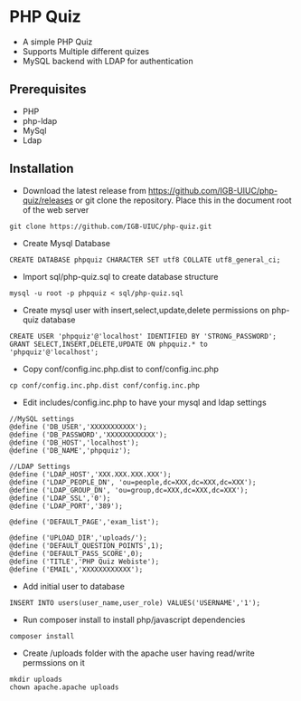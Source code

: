# PHP Quiz
* A simple PHP Quiz
* Supports Multiple different quizes
* MySQL backend with LDAP for authentication

## Prerequisites
* PHP
* php-ldap
* MySql
* Ldap

## Installation
* Download the latest release from https://github.com/IGB-UIUC/php-quiz/releases or git clone the repository.  Place this in the document root of the web server
```
git clone https://github.com/IGB-UIUC/php-quiz.git
```
* Create Mysql Database
```
CREATE DATABASE phpquiz CHARACTER SET utf8 COLLATE utf8_general_ci;
```
* Import sql/php-quiz.sql to create database structure
```
mysql -u root -p phpquiz < sql/php-quiz.sql
```
* Create mysql user with insert,select,update,delete permissions on php-quiz database
```
CREATE USER 'phpquiz'@'localhost' IDENTIFIED BY 'STRONG_PASSWORD';
GRANT SELECT,INSERT,DELETE,UPDATE ON phpquiz.* to 'phpquiz'@'localhost';
```
* Copy conf/config.inc.php.dist to conf/config.inc.php
```
cp conf/config.inc.php.dist conf/config.inc.php
```
* Edit includes/config.inc.php to have your mysql and ldap settings
```
//MySQL settings
@define ('DB_USER','XXXXXXXXXXX');
@define ('DB_PASSWORD','XXXXXXXXXXXX');
@define ('DB_HOST','localhost');
@define ('DB_NAME','phpquiz');

//LDAP Settings
@define ('LDAP_HOST','XXX.XXX.XXX.XXX');
@define ('LDAP_PEOPLE_DN', 'ou=people,dc=XXX,dc=XXX,dc=XXX');
@define ('LDAP_GROUP_DN', 'ou=group,dc=XXX,dc=XXX,dc=XXX');
@define ('LDAP_SSL','0');
@define ('LDAP_PORT','389');

@define ('DEFAULT_PAGE','exam_list');

@define ('UPLOAD_DIR','uploads/');
@define ('DEFAULT_QUESTION_POINTS',1);
@define ('DEFAULT_PASS_SCORE',0);
@define ('TITLE','PHP Quiz Webiste');
@define ('EMAIL','XXXXXXXXXXXX');
```
* Add initial user to database
```
INSERT INTO users(user_name,user_role) VALUES('USERNAME','1');
```
* Run composer install to install php/javascript dependencies
```
composer install
```
* Create /uploads folder with the apache user having read/write permssions on it
```
mkdir uploads
chown apache.apache uploads
```
